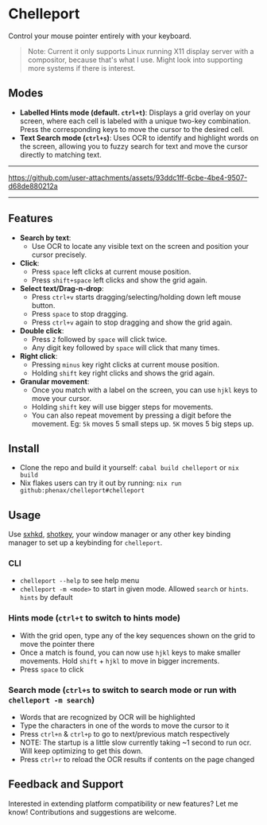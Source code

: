 # Chelleport
Control your mouse pointer entirely with your keyboard.

> Note: Current it only supports Linux running X11 display server with a compositor, because that's what I use. Might look into supporting more systems if there is interest.


## Modes
- **Labelled Hints mode (default. `ctrl+t`)**: Displays a grid overlay on your screen, where each cell is labeled with a unique two-key combination. Press the corresponding keys to move the cursor to the desired cell.
- **Text Search mode (`ctrl+s`)**: Uses OCR to identify and highlight words on the screen, allowing you to fuzzy search for text and move the cursor directly to matching text.


---

https://github.com/user-attachments/assets/93ddc1ff-6cbe-4be4-9507-d68de880212a

---


## Features
- **Search by text**:
  - Use OCR to locate any visible text on the screen and position your cursor precisely.
- **Click**:
  - Press `space` left clicks at current mouse position.
  - Press `shift+space` left clicks and show the grid again.
- **Select text/Drag-n-drop**:
  - Press `ctrl+v` starts dragging/selecting/holding down left mouse button.
  - Press `space` to stop dragging.
  - Press `ctrl+v` again to stop dragging and show the grid again.
- **Double click**:
  - Press `2` followed by `space` will click twice.
  - Any digit key followed by `space` will click that many times.
- **Right click**:
  - Pressing `minus` key right clicks at current mouse position.
  - Holding `shift` key right clicks and shows the grid again.
- **Granular movement**:
  - Once you match with a label on the screen, you can use `hjkl` keys to move your cursor.
  - Holding `shift` key will use bigger steps for movements.
  - You can also repeat movement by pressing a digit before the movement. Eg: `5k` moves 5 small steps up. `5K` moves 5 big steps up.


## Install
- Clone the repo and build it yourself: `cabal build chelleport` or `nix build`
- Nix flakes users can try it out by running: `nix run github:phenax/chelleport#chelleport`


## Usage
Use [sxhkd](https://github.com/baskerville/sxhkd), [shotkey](https://github.com/phenax/shotkey), your window manager or any other key binding manager to set up a keybinding for `chelleport`.

### CLI
- `chelleport --help` to see help menu
- `chelleport -m <mode>` to start in given mode. Allowed `search` or `hints`. `hints` by default

### Hints mode (`ctrl+t` to switch to hints mode)
- With the grid open, type any of the key sequences shown on the grid to move the pointer there
- Once a match is found, you can now use `hjkl` keys to make smaller movements. Hold `shift` + `hjkl` to move in bigger increments.
- Press `space` to click

### Search mode (`ctrl+s` to switch to search mode or run with `chelleport -m search`)
- Words that are recognized by OCR will be highlighted
- Type the characters in one of the words to move the cursor to it
- Press `ctrl+n` & `ctrl+p` to go to next/previous match respectively
- NOTE: The startup is a little slow currently taking ~1 second to run ocr. Will keep optimizing to get this down.
- Press `ctrl+r` to reload the OCR results if contents on the page changed


## Feedback and Support
Interested in extending platform compatibility or new features? Let me know! Contributions and suggestions are welcome.
